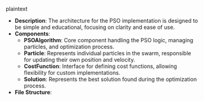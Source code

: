 plaintext
- **Description**: The architecture for the PSO implementation is designed to be simple and educational, focusing on clarity and ease of use.
- **Components**:
  - **PSOAlgorithm**: Core component handling the PSO logic, managing particles, and optimization process.
  - **Particle**: Represents individual particles in the swarm, responsible for updating their own position and velocity.
  - **CostFunction**: Interface for defining cost functions, allowing flexibility for custom implementations.
  - **Solution**: Represents the best solution found during the optimization process.
- **File Structure**: